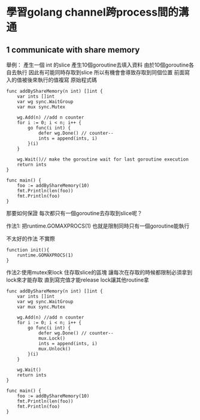 # 學習golang channel跨process間的溝通

## 1 communicate with share memory
舉例： 產生一個 int 的slice
產生10個goroutine去填入資料
由於10個goroutine各自去執行
因此有可能同時存取到slice
所以有機會會導致存取到同個位置 前面寫入的值被後來執行的值複寫
原始程式碼
```golang===
func addByShareMemory(n int) []int {
	var ints []int
	var wg sync.WaitGroup
	var mux sync.Mutex

	wg.Add(n) //add n counter
	for i := 0; i < n; i++ {
		go func(i int) {
			defer wg.Done() // counter--
			ints = append(ints, i)
		}(i)
	}

	wg.Wait()// make the goroutine wait for last goroutine execution
	return ints
}

func main() {
	foo := addByShareMemory(10)
	fmt.Println(len(foo))
	fmt.Println(foo)
}
```
那要如何保證 每次都只有一個goroutine去存取到slice呢？

作法1: 把runtime.GOMAXPROCS(1) 也就是限制同時只有一個goroutine能執行

不太好的作法 不實際
```golang===
function init(){
    runtime.GOMAXPROCS(1) 
}
```

作法2:使用mutex來lock 住存取slice的區塊 讓每次在存取的時候都限制必須拿到lock來才能存取 直到寫完值才能release lock讓其他routine拿

```golang===
func addByShareMemory(n int) []int {
	var ints []int
	var wg sync.WaitGroup
	var mux sync.Mutex

	wg.Add(n) //add n counter
	for i := 0; i < n; i++ {
		go func(i int) {
			defer wg.Done() // counter--
			mux.Lock()
			ints = append(ints, i)
			mux.Unlock()
		}(i)
	}

	wg.Wait()
	return ints
}

func main() {
	foo := addByShareMemory(10)
	fmt.Println(len(foo))
	fmt.Println(foo)
}
```